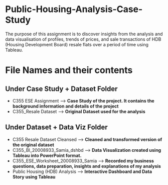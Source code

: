 # Public-Housing-Analysis-Case-Study
The purpose of this assignment is to discover insights from the analysis and data visualisation of profiles, trends of prices, and sale transactions of HDB (Housing Development Board) resale flats over a period of time using Tableau.  

# File Names and their contents
## Under Case Study + Dataset Folder
- C355 ESE Assignment --> **Case Study of the project. It contains the background information and details of the project**
- C355_Resale Dataset --> **Original Dataset used for the analysis**

## Under Dataset + Data Viz Folder
- C355 Resale Dataset Cleansed --> **Cleaned and transformed version of the original dataset**
- C355_BI_20008933_Samia_dshbd --> **Data Visualization created using Tableau into PowerPoint format.**
- C355_ESE_Worksheet_20008933_Samia --> **Recorded my business questions, data preparation, insights and explanations of my analysis**
- Public Housing (HDB) Analysis --> **Interactive Dashboard and Data Story using Tableau**

